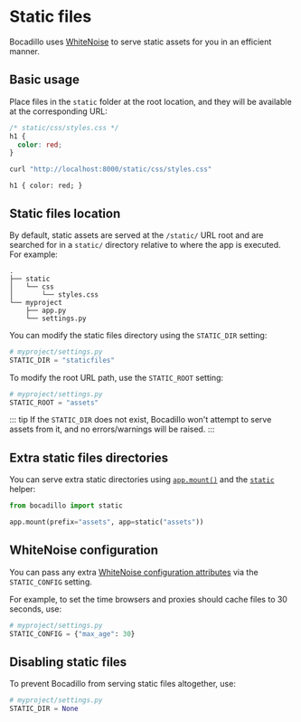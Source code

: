 # Static files

Bocadillo uses [WhiteNoise](http://whitenoise.evans.io/en/stable/) to serve static assets for you in an efficient manner.

## Basic usage

Place files in the `static` folder at the root location, and they will be available at the corresponding URL:

```css
/* static/css/styles.css */
h1 {
  color: red;
}
```

```bash
curl "http://localhost:8000/static/css/styles.css"
```

```
h1 { color: red; }
```

## Static files location

By default, static assets are served at the `/static/` URL root and are searched for in a `static/` directory relative to where the app is executed. For example:

```
.
├── static
│   └── css
│       └── styles.css
└── myproject
    ├── app.py
    └── settings.py
```

You can modify the static files directory using the `STATIC_DIR` setting:

```python
# myproject/settings.py
STATIC_DIR = "staticfiles"
```

To modify the root URL path, use the `STATIC_ROOT` setting:

```python
# myproject/settings.py
STATIC_ROOT = "assets"
```

::: tip
If the `STATIC_DIR` does not exist, Bocadillo won't attempt to serve assets from it, and no errors/warnings will be raised.
:::

## Extra static files directories

You can serve extra static directories using [`app.mount()`](/api/applications.md#mount) and the [`static`](/api/staticfiles.md#static) helper:

```python
from bocadillo import static

app.mount(prefix="assets", app=static("assets"))
```

## WhiteNoise configuration

You can pass any extra [WhiteNoise configuration attributes](http://whitenoise.evans.io/en/stable/base.html#configuration-attributes) via the `STATIC_CONFIG` setting.

For example, to set the time browsers and proxies should cache files to 30 seconds, use:

```python
# myproject/settings.py
STATIC_CONFIG = {"max_age": 30}
```

## Disabling static files

To prevent Bocadillo from serving static files altogether, use:

```python
# myproject/settings.py
STATIC_DIR = None
```
